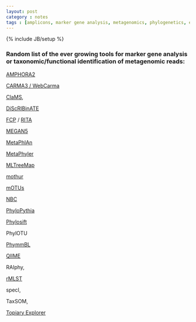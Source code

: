 ```yaml
---
layout: post
category : notes
tags : [amplicons, marker gene analysis, metagenomics, phylogenetics, environmental sampling, microbiology]
---
```

{% include JB/setup %}

### Random list of the ever growing tools for marker gene analysis or taxonomic/functional identification of metagenomic reads:

[AMPHORA2](https://github.com/martinwu/AMPHORA2)

[CARMA3 / WebCarma](http://webcarma.cebitec.uni-bielefeld.de/)

[ClaMS](http://clams.jgi-psf.org/), 

[DiScRIBinATE](http://metagenomics.atc.tcs.com/binning/DiScRIBinATE/)

[FCP](http://kiwi.cs.dal.ca/Software/FCP) / [RITA](http://kiwi.cs.dal.ca/Software/RITA)

[MEGAN5](http://ab.inf.uni-tuebingen.de/software/megan5/) 

[MetaPhlAn](http://huttenhower.sph.harvard.edu/metaphlan)

[MetaPhyler](http://metaphyler.cbcb.umd.edu/)

[MLTreeMap](http://mltreemap.org/) 

[mothur](http://www.mothur.org/)

[mOTUs](http://www.bork.embl.de/software/mOTU/)

[NBC](http://nbc.ece.drexel.edu/)

[PhyloPythia](http://cbcsrv.watson.ibm.com/phylopythia.html)

[Phylosift](http://phylosift.wordpress.com/)

PhylOTU 

[PhymmBL](http://www.cbcb.umd.edu/software/phymm/)

[QIIME](http://qiime.org/)

RAIphy, 

[rMLST](http://pubmlst.org/rmlst/)

specI, 

TaxSOM,

[Topiary Explorer](http://topiaryexplorer.sourceforge.net/)


